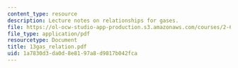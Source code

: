 ```yaml
---
content_type: resource
description: Lecture notes on relationships for gases.
file: https://ol-ocw-studio-app-production.s3.amazonaws.com/courses/2-611-marine-power-and-propulsion-fall-2006/1a7830d3da0d8e8197a8d9817b042fca_13gas_relation.pdf
file_type: application/pdf
resourcetype: Document
title: 13gas_relation.pdf
uid: 1a7830d3-da0d-8e81-97a8-d9817b042fca
---
```


